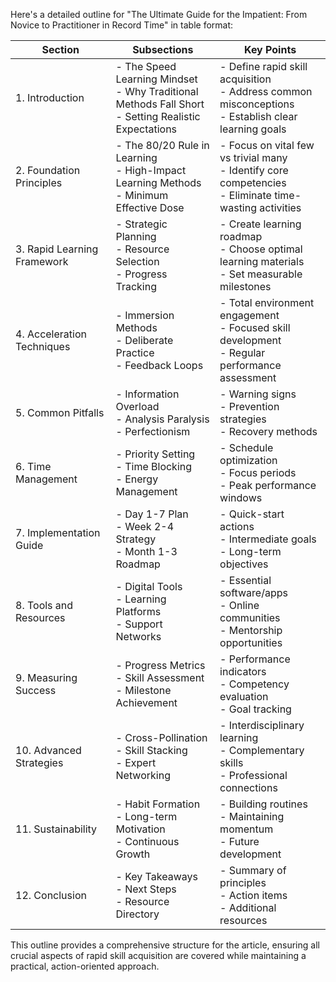 Here's a detailed outline for "The Ultimate Guide for the Impatient: From Novice to Practitioner in Record Time" in table format:

| Section | Subsections | Key Points |
|---------|-------------|------------|
| 1. Introduction | - The Speed Learning Mindset<br>- Why Traditional Methods Fall Short<br>- Setting Realistic Expectations | - Define rapid skill acquisition<br>- Address common misconceptions<br>- Establish clear learning goals |
| 2. Foundation Principles | - The 80/20 Rule in Learning<br>- High-Impact Learning Methods<br>- Minimum Effective Dose | - Focus on vital few vs trivial many<br>- Identify core competencies<br>- Eliminate time-wasting activities |
| 3. Rapid Learning Framework | - Strategic Planning<br>- Resource Selection<br>- Progress Tracking | - Create learning roadmap<br>- Choose optimal learning materials<br>- Set measurable milestones |
| 4. Acceleration Techniques | - Immersion Methods<br>- Deliberate Practice<br>- Feedback Loops | - Total environment engagement<br>- Focused skill development<br>- Regular performance assessment |
| 5. Common Pitfalls | - Information Overload<br>- Analysis Paralysis<br>- Perfectionism | - Warning signs<br>- Prevention strategies<br>- Recovery methods |
| 6. Time Management | - Priority Setting<br>- Time Blocking<br>- Energy Management | - Schedule optimization<br>- Focus periods<br>- Peak performance windows |
| 7. Implementation Guide | - Day 1-7 Plan<br>- Week 2-4 Strategy<br>- Month 1-3 Roadmap | - Quick-start actions<br>- Intermediate goals<br>- Long-term objectives |
| 8. Tools and Resources | - Digital Tools<br>- Learning Platforms<br>- Support Networks | - Essential software/apps<br>- Online communities<br>- Mentorship opportunities |
| 9. Measuring Success | - Progress Metrics<br>- Skill Assessment<br>- Milestone Achievement | - Performance indicators<br>- Competency evaluation<br>- Goal tracking |
| 10. Advanced Strategies | - Cross-Pollination<br>- Skill Stacking<br>- Expert Networking | - Interdisciplinary learning<br>- Complementary skills<br>- Professional connections |
| 11. Sustainability | - Habit Formation<br>- Long-term Motivation<br>- Continuous Growth | - Building routines<br>- Maintaining momentum<br>- Future development |
| 12. Conclusion | - Key Takeaways<br>- Next Steps<br>- Resource Directory | - Summary of principles<br>- Action items<br>- Additional resources |

This outline provides a comprehensive structure for the article, ensuring all crucial aspects of rapid skill acquisition are covered while maintaining a practical, action-oriented approach.